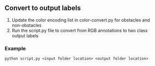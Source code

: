 ## Convert to output labels
1. Update the color encoding list in color-convert.py for obstacles and non-obstacles
2. Run the script.py file to convert from RGB annotations to two class output labels

### Example

```
python script.py <input folder location> <output folder location>
```
